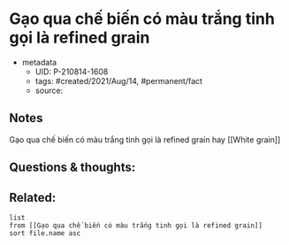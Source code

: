 # Gạo qua chế biến có màu trắng tinh gọi là refined grain

- metadata
	- UID: P-210814-1608
	- tags: #created/2021/Aug/14, #permanent/fact 
	- source: 

## Notes
Gạo qua chế biến có màu trắng tinh gọi là refined grain hay [[White grain]]

## Questions & thoughts:

## Related:
```dataview
list
from [[Gạo qua chế biến có màu trắng tinh gọi là refined grain]]
sort file.name asc
```
